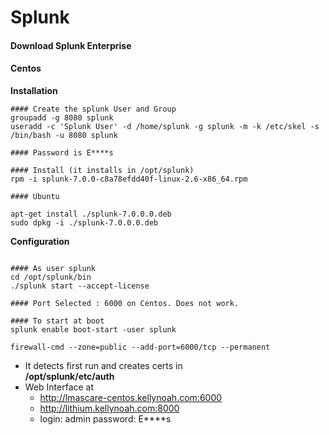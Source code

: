 # Splunk

#### Download Splunk Enterprise

#### Centos
**Installation**  
```apple js
#### Create the splunk User and Group
groupadd -g 8080 splunk
useradd -c 'Splunk User' -d /home/splunk -g splunk -m -k /etc/skel -s /bin/bash -u 8080 splunk

#### Password is E****s

#### Install (it installs in /opt/splunk)
rpm -i splunk-7.0.0-c8a78efdd40f-linux-2.6-x86_64.rpm

#### Ubuntu

apt-get install ./splunk-7.0.0.0.deb
sudo dpkg -i ./splunk-7.0.0.0.deb
```
**Configuration**  
```apple js

#### As user splunk
cd /opt/splunk/bin
./splunk start --accept-license

#### Port Selected : 6000 on Centos. Does not work.

#### To start at boot
splunk enable boot-start -user splunk

firewall-cmd --zone=public --add-port=6000/tcp --permanent
```
* It detects first run and creates certs in  
    __/opt/splunk/etc/auth__
* Web Interface at  
    * http://lmascare-centos.kellynoah.com:6000
    * http://lithium.kellynoah.com:8000
    * login: admin password: E****s 
